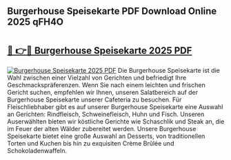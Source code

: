 ## Burgerhouse Speisekarte PDF Download Online 2025 qFH4O

# <h2><a href="http://gcbe53.nevu.top/?p=Burgerhouse+Speisekarte">🔗 👉🔴 Burgerhouse Speisekarte 2025 PDF</a></h2>

[![Burgerhouse Speisekarte 2025 PDF](https://i.imgur.com/dBaPXMq.png)](http://gcbe53.nevu.top/?p=Burgerhouse+Speisekarte)
Die Burgerhouse Speisekarte ist die Wahl zwischen einer Vielzahl von Gerichten und befriedigt Ihre Geschmackspräferenzen. Wenn Sie nach einem leichten und frischen Gericht suchen, empfehlen wir Ihnen, unseren Salatbereich auf der Burgerhouse Speisekarte unserer Cafeteria zu besuchen. Für Fleischliebhaber gibt es auf unserer Burgerhouse Speisekarte eine Auswahl an Gerichten: Rindfleisch, Schweinefleisch, Huhn und Fisch. Unseren Auserwählten bieten wir köstliche Gerichte wie Schaschlik und Steak an, die im Feuer der alten Wälder zubereitet werden. Unsere Burgerhouse Speisekarte bietet eine große Auswahl an Desserts, von traditionellen Torten und Kuchen bis hin zu exquisiten Crème Brûlée und Schokoladenwaffeln.
